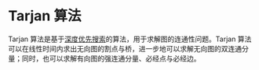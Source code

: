 # Tarjan 算法

Tarjan 算法是基于[深度优先搜索](../../ds/graph.md#深度优先搜索)的算法，用于求解图的连通性问题。Tarjan 算法可以在线性时间内求出无向图的割点与桥，进一步地可以求解无向图的双连通分量；同时，也可以求解有向图的强连通分量、必经点与必经边。

